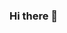 ### Hi there 👋

<!--
**lisa-yingli-li/lisa-yingli-li** is a ✨ _special_ ✨ repository because its `README.md` (this file) appears on your GitHub profile.

API-testing:
1. Inbox message send different type message.
2. Login with phone number
